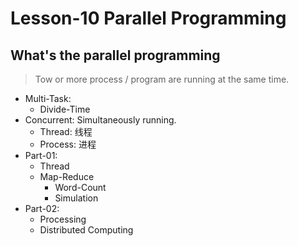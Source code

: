 # Lesson-10 Parallel Programming

## What's the parallel programming

> Tow or more process / program are running at the same time. 

+ Multi-Task: 
  + Divide-Time
+ Concurrent: Simultaneously running. 
  + Thread: 线程
  + Process: 进程
+ Part-01: 
  + Thread 
  + Map-Reduce
    + Word-Count
    + Simulation 
+ Part-02:
  + Processing 
  + Distributed Computing
  
    